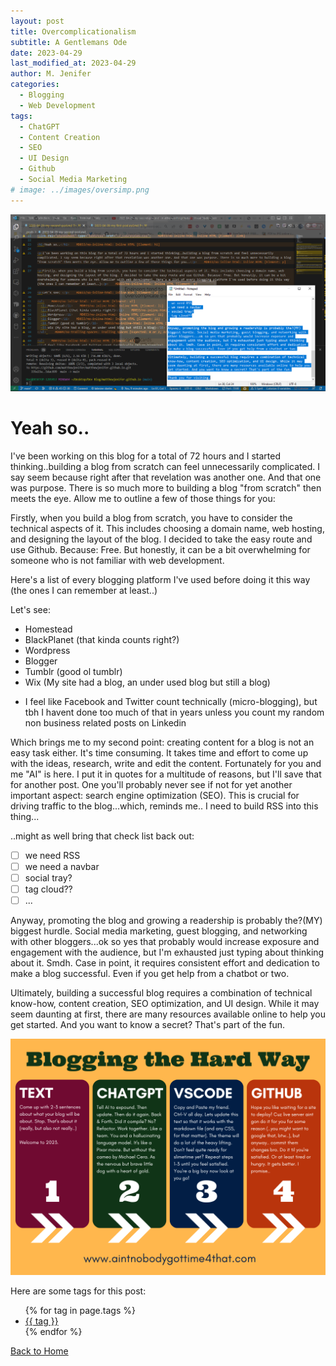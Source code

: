 ```yaml
---
layout: post
title: Overcomplicationalism
subtitle: A Gentlemans Ode 
date: 2023-04-29
last_modified_at: 2023-04-29
author: M. Jenifer
categories:
  - Blogging
  - Web Development
tags:
  - ChatGPT
  - Content Creation
  - SEO
  - UI Design
  - Github
  - Social Media Marketing
# image: ../images/oversimp.png
---
```


<link rel="stylesheet" type="text/css" href="./_css/styles.css">

<img src="https://raw.githubusercontent.com/matthewjenifer/matthewjenifer.github.io/main/images/oversimp.png">

<h1>Yeah so..</h1>

<p>I've been working on this blog for a total of 72 hours and I started thinking..building a blog from scratch can feel unnecessarily complicated. I say seem because right after that revelation was another one. And that one was purpose. There is so much more to building a blog "from scratch" then meets the eye. Allow me to outline a few of those things for you:</p>

<p>Firstly, when you build a blog from scratch, you have to consider the technical aspects of it. This includes choosing a domain name, web hosting, and designing the layout of the blog. I decided to take the easy route and use Github. Because: Free. But honestly, it can be a bit overwhelming for someone who is not familiar with web development.</p>

<p>Here's a list of every blogging platform I've used before doing it this way (the ones I can remember at least..)</p>

<p>Let's see: </p>

<ul>
  <li>Homestead</li>
  <li>BlackPlanet (that kinda counts right?)</li>
  <li>Wordpress</li>
  <li>Blogger</li>
  <li>Tumblr (good ol tumblr)</li>
  <li>Wix (My site had a blog, an under used blog but still a blog)</li>
</ul> 

<ul>
<li>I feel like Facebook and Twitter count technically (micro-blogging), but tbh I havent done too much of that in years unless you count my random non business related posts on Linkedin</li>
</ul>


<p>Which brings me to my second point: creating content for a blog is not an easy task either. It's time consuming. It takes time and effort to come up with the ideas, research, write and edit the content. Fortunately for you and me "AI" is here. I put it in quotes for a multitude of reasons, but I'll save that for another post. One you'll probably never see if not for yet another important aspect: search engine optimization (SEO). This is crucial for driving traffic to the blog...which, reminds me.. I need to build RSS into this thing... 
</p>

<p>..might as well bring that check list back out:</p>


- [ ] we need RSS
- [ ] we need a navbar 
- [ ] social tray?
- [ ] tag cloud??
- [ ] ...

<p>Anyway, promoting the blog and growing a readership is probably the?(MY) biggest hurdle. Social media marketing, guest blogging, and networking with other bloggers...ok so yes that probably would increase exposure and engagement with the audience, but I'm exhausted just typing about thinking about it. Smdh. Case in point, it requires consistent effort and dedication to make a blog successful. Even if you get help from a chatbot or two.</p>

<p>Ultimately, building a successful blog requires a combination of technical know-how, content creation, SEO optimization, and UI design. While it may seem daunting at first, there are many resources available online to help you get started. And you want to know a secret? That's part of the fun.
</p>

<img src="https://raw.githubusercontent.com/matthewjenifer/matthewjenifer.github.io/main/images/bloggingthehardway.png">



<p>Here are some tags for this post:</p>
<ul>
{% for tag in page.tags %}
  <li><a href="/tags/{{ tag }}/">{{ tag }}</a></li>
{% endfor %}
</ul>

<p><a href="/">Back to Home</a></p>
